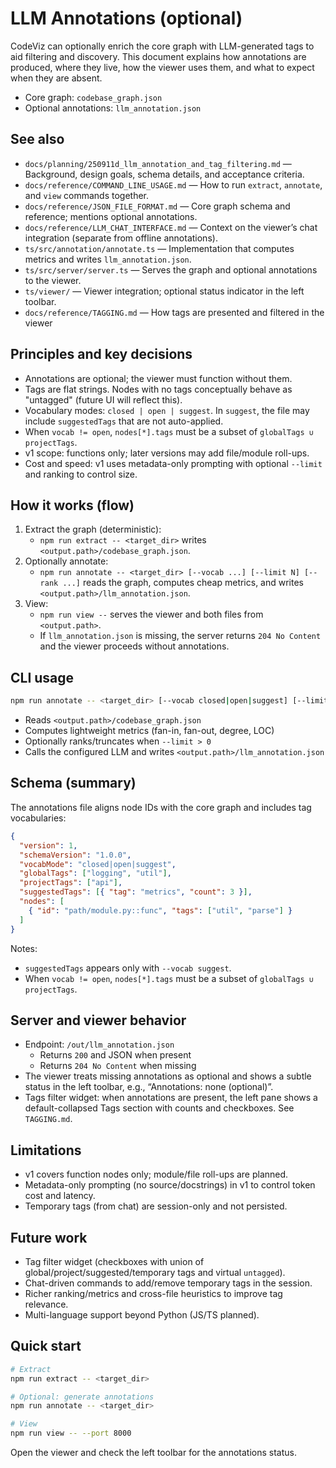 # LLM Annotations (optional)

CodeViz can optionally enrich the core graph with LLM-generated tags to aid filtering and discovery. This document explains how annotations are produced, where they live, how the viewer uses them, and what to expect when they are absent.

- Core graph: `codebase_graph.json`
- Optional annotations: `llm_annotation.json`

## See also

- `docs/planning/250911d_llm_annotation_and_tag_filtering.md` — Background, design goals, schema details, and acceptance criteria.
- `docs/reference/COMMAND_LINE_USAGE.md` — How to run `extract`, `annotate`, and `view` commands together.
- `docs/reference/JSON_FILE_FORMAT.md` — Core graph schema and reference; mentions optional annotations.
- `docs/reference/LLM_CHAT_INTERFACE.md` — Context on the viewer’s chat integration (separate from offline annotations).
- `ts/src/annotation/annotate.ts` — Implementation that computes metrics and writes `llm_annotation.json`.
- `ts/src/server/server.ts` — Serves the graph and optional annotations to the viewer.
- `ts/viewer/` — Viewer integration; optional status indicator in the left toolbar.
- `docs/reference/TAGGING.md` — How tags are presented and filtered in the viewer

## Principles and key decisions

- Annotations are optional; the viewer must function without them.
- Tags are flat strings. Nodes with no tags conceptually behave as "untagged" (future UI will reflect this).
- Vocabulary modes: `closed | open | suggest`. In `suggest`, the file may include `suggestedTags` that are not auto-applied.
- When `vocab != open`, `nodes[*].tags` must be a subset of `globalTags ∪ projectTags`.
- v1 scope: functions only; later versions may add file/module roll-ups.
- Cost and speed: v1 uses metadata-only prompting with optional `--limit` and ranking to control size.

## How it works (flow)

1. Extract the graph (deterministic):
   - `npm run extract -- <target_dir>` writes `<output.path>/codebase_graph.json`.
2. Optionally annotate:
   - `npm run annotate -- <target_dir> [--vocab ...] [--limit N] [--rank ...]` reads the graph, computes cheap metrics, and writes `<output.path>/llm_annotation.json`.
3. View:
   - `npm run view --` serves the viewer and both files from `<output.path>`.
   - If `llm_annotation.json` is missing, the server returns `204 No Content` and the viewer proceeds without annotations.

## CLI usage

```bash
npm run annotate -- <target_dir> [--vocab closed|open|suggest] [--limit N] [--rank mixed|centrality|fanin|fanout|loc] [--verbose 0|1|2]
```

- Reads `<output.path>/codebase_graph.json`
- Computes lightweight metrics (fan-in, fan-out, degree, LOC)
- Optionally ranks/truncates when `--limit > 0`
- Calls the configured LLM and writes `<output.path>/llm_annotation.json`

## Schema (summary)

The annotations file aligns node IDs with the core graph and includes tag vocabularies:

```json
{
  "version": 1,
  "schemaVersion": "1.0.0",
  "vocabMode": "closed|open|suggest",
  "globalTags": ["logging", "util"],
  "projectTags": ["api"],
  "suggestedTags": [{ "tag": "metrics", "count": 3 }],
  "nodes": [
    { "id": "path/module.py::func", "tags": ["util", "parse"] }
  ]
}
```

Notes:
- `suggestedTags` appears only with `--vocab suggest`.
- When `vocab != open`, `nodes[*].tags` must be a subset of `globalTags ∪ projectTags`.

## Server and viewer behavior

- Endpoint: `/out/llm_annotation.json`
  - Returns `200` and JSON when present
  - Returns `204 No Content` when missing
- The viewer treats missing annotations as optional and shows a subtle status in the left toolbar, e.g., “Annotations: none (optional)”.
- Tags filter widget: when annotations are present, the left pane shows a default-collapsed Tags section with counts and checkboxes. See `TAGGING.md`.


## Limitations

- v1 covers function nodes only; module/file roll-ups are planned.
- Metadata-only prompting (no source/docstrings) in v1 to control token cost and latency.
- Temporary tags (from chat) are session-only and not persisted.

## Future work

- Tag filter widget (checkboxes with union of global/project/suggested/temporary tags and virtual `untagged`).
- Chat-driven commands to add/remove temporary tags in the session.
- Richer ranking/metrics and cross-file heuristics to improve tag relevance.
- Multi-language support beyond Python (JS/TS planned).

## Quick start

```bash
# Extract
npm run extract -- <target_dir>

# Optional: generate annotations
npm run annotate -- <target_dir>

# View
npm run view -- --port 8000
```

Open the viewer and check the left toolbar for the annotations status.
